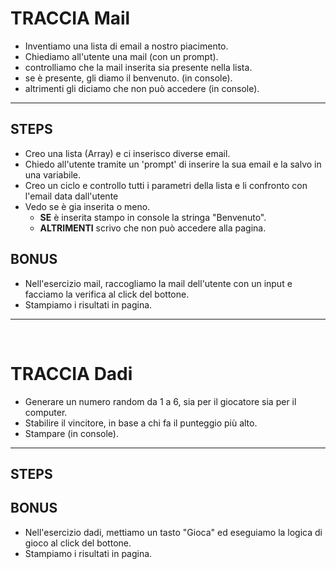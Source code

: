 # TRACCIA Mail

- Inventiamo una lista di email a nostro piacimento.
- Chiediamo all'utente una mail (con un prompt).
- controlliamo che la mail inserita sia presente nella lista.
- se è presente, gli diamo il benvenuto. (in console).
- altrimenti gli diciamo che non può accedere (in console).

---

## STEPS

- Creo una lista (Array) e ci inserisco diverse email.
- Chiedo all'utente tramite un 'prompt' di inserire la sua email e la salvo in una variabile.
- Creo un ciclo e controllo tutti i parametri della lista e li confronto con l'email data dall'utente
- Vedo se è gia inserita o meno.
  - **SE** è inserita stampo in console la stringa "Benvenuto".
  - **ALTRIMENTI** scrivo che non può accedere alla pagina.

## BONUS

- Nell'esercizio mail, raccogliamo la mail dell'utente con un input e facciamo la verifica al click del bottone.
- Stampiamo i risultati in pagina.

---

<br>

# TRACCIA Dadi

- Generare un numero random da 1 a 6, sia per il giocatore sia per il computer.
- Stabilire il vincitore, in base a chi fa il punteggio più alto.
- Stampare (in console).

---

## STEPS

## BONUS

- Nell'esercizio dadi, mettiamo un tasto "Gioca" ed eseguiamo la logica di gioco al click del bottone.
- Stampiamo i risultati in pagina.
